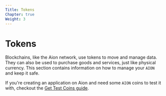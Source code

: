 ```yaml
---
Title: Tokens
Chapter: true
Weight: 3
---
```


# Tokens

Blockchains, like the Aion network, use tokens to move and manage data. They can also be used to purchase goods and services, just like physical currency. This section contains information on how to manage your `AION` and keep it safe.

If you're creating an application on Aion and need some `AION` coins to test it with, checkout the [Get Test Coins guide](get-test-coins).